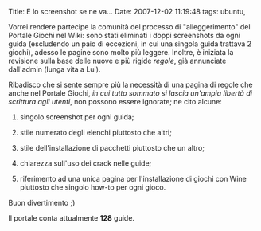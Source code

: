 Title: E lo screenshot se ne va...
Date:  2007-12-02 11:19:48
tags: ubuntu,

Vorrei rendere partecipe la comunità del processo di
"alleggerimento" del Portale Giochi nel Wiki: sono stati eliminati i doppi
screenshots da ogni guida (escludendo un paio di eccezioni, in cui una singola
guida trattava 2 giochi), adesso le pagine sono molto più leggere. Inoltre, è
iniziata la revisione sulla base delle nuove e più rigide _regole_, già
annunciate dall'admin (lunga vita a Lui).


Ribadisco che si sente sempre più la necessità di una pagina di regole che
anche nel Portale Giochi, _in cui tutto sommato si lascia un'ampia libertà di
scrittura agli utenti_, non possono essere ignorate; ne cito alcune:


1. singolo screenshot per ogni guida;

2. stile numerato degli elenchi piuttosto che altri;

3. stile dell'installazione di pacchetti piuttosto che un altro;

4. chiarezza sull'uso dei crack nelle guide;

5. riferimento ad una unica pagina per l'installazione di giochi con Wine piuttosto che singolo how-to per ogni gioco.


Buon divertimento ;)


Il portale conta attualmente **128** guide.
